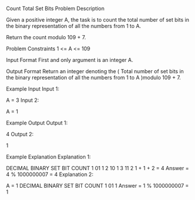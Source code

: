 Count Total Set Bits
Problem Description

Given a positive integer A, the task is to count the total number of set bits in the binary representation of all the numbers from 1 to A.

Return the count modulo 109 + 7.



Problem Constraints
1 <= A <= 109



Input Format
First and only argument is an integer A.



Output Format
Return an integer denoting the ( Total number of set bits in the binary representation of all the numbers from 1 to A )modulo 109 + 7.



Example Input
Input 1:

 A = 3
Input 2:

 A = 1


Example Output
Output 1:

 4
Output 2:

 1


Example Explanation
Explanation 1:

 DECIMAL    BINARY  SET BIT COUNT
    1          01        1
    2          10        1
    3          11        2
 1 + 1 + 2 = 4 
 Answer = 4 % 1000000007 = 4
Explanation 2:

 A = 1
  DECIMAL    BINARY  SET BIT COUNT
    1          01        1
 Answer = 1 % 1000000007 = 1